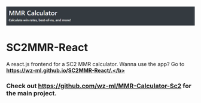 ![](https://github.com/wz-ml/SC2MMR-React/blob/gh-pages/logo.PNG?raw=true)
# SC2MMR-React
A react.js frontend for a SC2 MMR calculator. Wanna use the app? Go to 
<b>https://wz-ml.github.io/SC2MMR-React/.</b>

### Check out https://github.com/wz-ml/MMR-Calculator-Sc2 for the main project.
